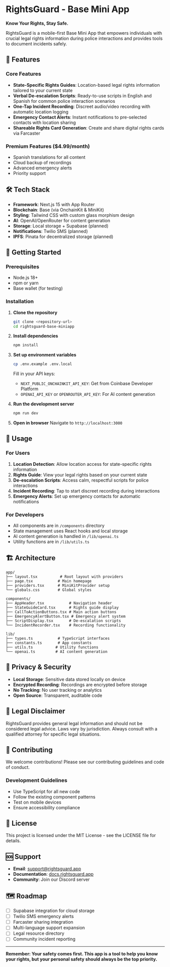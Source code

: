 # RightsGuard - Base Mini App

**Know Your Rights, Stay Safe.**

RightsGuard is a mobile-first Base Mini App that empowers individuals with crucial legal rights information during police interactions and provides tools to document incidents safely.

## 🚀 Features

### Core Features
- **State-Specific Rights Guides**: Location-based legal rights information tailored to your current state
- **Verbal De-escalation Scripts**: Ready-to-use scripts in English and Spanish for common police interaction scenarios
- **One-Tap Incident Recording**: Discreet audio/video recording with automatic location logging
- **Emergency Contact Alerts**: Instant notifications to pre-selected contacts with location sharing
- **Shareable Rights Card Generation**: Create and share digital rights cards via Farcaster

### Premium Features ($4.99/month)
- Spanish translations for all content
- Cloud backup of recordings
- Advanced emergency alerts
- Priority support

## 🛠 Tech Stack

- **Framework**: Next.js 15 with App Router
- **Blockchain**: Base (via OnchainKit & MiniKit)
- **Styling**: Tailwind CSS with custom glass morphism design
- **AI**: OpenAI/OpenRouter for content generation
- **Storage**: Local storage + Supabase (planned)
- **Notifications**: Twilio SMS (planned)
- **IPFS**: Pinata for decentralized storage (planned)

## 🚦 Getting Started

### Prerequisites
- Node.js 18+ 
- npm or yarn
- Base wallet (for testing)

### Installation

1. **Clone the repository**
   ```bash
   git clone <repository-url>
   cd rightsguard-base-miniapp
   ```

2. **Install dependencies**
   ```bash
   npm install
   ```

3. **Set up environment variables**
   ```bash
   cp .env.example .env.local
   ```
   
   Fill in your API keys:
   - `NEXT_PUBLIC_ONCHAINKIT_API_KEY`: Get from Coinbase Developer Platform
   - `OPENAI_API_KEY` or `OPENROUTER_API_KEY`: For AI content generation

4. **Run the development server**
   ```bash
   npm run dev
   ```

5. **Open in browser**
   Navigate to `http://localhost:3000`

## 📱 Usage

### For Users
1. **Location Detection**: Allow location access for state-specific rights information
2. **Rights Guide**: View your legal rights based on your current state
3. **De-escalation Scripts**: Access calm, respectful scripts for police interactions
4. **Incident Recording**: Tap to start discreet recording during interactions
5. **Emergency Alerts**: Set up emergency contacts for automatic notifications

### For Developers
- All components are in `/components` directory
- State management uses React hooks and local storage
- AI content generation is handled in `/lib/openai.ts`
- Utility functions are in `/lib/utils.ts`

## 🏗 Architecture

```
app/
├── layout.tsx          # Root layout with providers
├── page.tsx           # Main homepage
├── providers.tsx      # MiniKitProvider setup
└── globals.css        # Global styles

components/
├── AppHeader.tsx           # Navigation header
├── StateGuideCard.tsx      # Rights guide display
├── CallToActionButtons.tsx # Main action buttons
├── EmergencyAlertButton.tsx # Emergency alert system
├── ScriptDisplay.tsx       # De-escalation scripts
└── IncidentRecorder.tsx    # Recording functionality

lib/
├── types.ts           # TypeScript interfaces
├── constants.ts       # App constants
├── utils.ts          # Utility functions
└── openai.ts         # AI content generation
```

## 🔐 Privacy & Security

- **Local Storage**: Sensitive data stored locally on device
- **Encrypted Recording**: Recordings are encrypted before storage
- **No Tracking**: No user tracking or analytics
- **Open Source**: Transparent, auditable code

## 🚨 Legal Disclaimer

RightsGuard provides general legal information and should not be considered legal advice. Laws vary by jurisdiction. Always consult with a qualified attorney for specific legal situations.

## 🤝 Contributing

We welcome contributions! Please see our contributing guidelines and code of conduct.

### Development Guidelines
- Use TypeScript for all new code
- Follow the existing component patterns
- Test on mobile devices
- Ensure accessibility compliance

## 📄 License

This project is licensed under the MIT License - see the LICENSE file for details.

## 🆘 Support

- **Email**: support@rightsguard.app
- **Documentation**: [docs.rightsguard.app](https://docs.rightsguard.app)
- **Community**: Join our Discord server

## 🗺 Roadmap

- [ ] Supabase integration for cloud storage
- [ ] Twilio SMS emergency alerts
- [ ] Farcaster sharing integration
- [ ] Multi-language support expansion
- [ ] Legal resource directory
- [ ] Community incident reporting

---

**Remember: Your safety comes first. This app is a tool to help you know your rights, but your personal safety should always be the top priority.**
